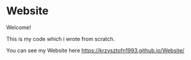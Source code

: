 # Website

Welcome!

This is my code which i wrote from scratch.

You can see my Website here https://krzysztofn1993.github.io/Website/
